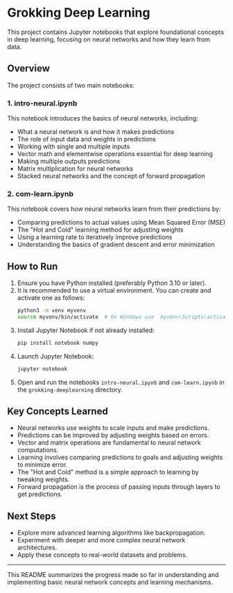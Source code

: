 # Grokking Deep Learning

This project contains Jupyter notebooks that explore foundational concepts in deep learning, focusing on neural networks and how they learn from data.

## Overview

The project consists of two main notebooks:

### 1. intro-neural.ipynb
This notebook introduces the basics of neural networks, including:
- What a neural network is and how it makes predictions
- The role of input data and weights in predictions
- Working with single and multiple inputs
- Vector math and elementwise operations essential for deep learning
- Making multiple outputs predictions
- Matrix multiplication for neural networks
- Stacked neural networks and the concept of forward propagation

### 2. com-learn.ipynb
This notebook covers how neural networks learn from their predictions by:
- Comparing predictions to actual values using Mean Squared Error (MSE)
- The "Hot and Cold" learning method for adjusting weights
- Using a learning rate to iteratively improve predictions
- Understanding the basics of gradient descent and error minimization

## How to Run

1. Ensure you have Python installed (preferably Python 3.10 or later).
2. It is recommended to use a virtual environment. You can create and activate one as follows:
   ```bash
   python3 -m venv myvenv
   source myvenv/bin/activate  # On Windows use `myvenv\Scripts\activate`
   ```
3. Install Jupyter Notebook if not already installed:
   ```bash
   pip install notebook numpy
   ```
4. Launch Jupyter Notebook:
   ```bash
   jupyter notebook
   ```
5. Open and run the notebooks `intro-neural.ipynb` and `com-learn.ipynb` in the `grokking-deeplearning` directory.

## Key Concepts Learned

- Neural networks use weights to scale inputs and make predictions.
- Predictions can be improved by adjusting weights based on errors.
- Vector and matrix operations are fundamental to neural network computations.
- Learning involves comparing predictions to goals and adjusting weights to minimize error.
- The "Hot and Cold" method is a simple approach to learning by tweaking weights.
- Forward propagation is the process of passing inputs through layers to get predictions.

## Next Steps

- Explore more advanced learning algorithms like backpropagation.
- Experiment with deeper and more complex neural network architectures.
- Apply these concepts to real-world datasets and problems.

---

This README summarizes the progress made so far in understanding and implementing basic neural network concepts and learning mechanisms.
